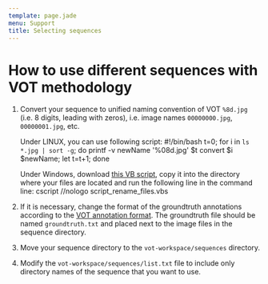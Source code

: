 ```yaml
---
template: page.jade
menu: Support
title: Selecting sequences
---
```


# How to use different sequences with VOT methodology

1.  Convert your sequence to unified naming convention of VOT `%8d.jpg` (i.e. 8 digits,  leading with zeros), i.e. image names `00000000.jpg`, `00000001.jpg`, etc.

    Under LINUX, you can use following script:
        #!/bin/bash
        t=0;
        for i in `ls *.jpg | sort -g`; do
            printf -v newName '%08d.jpg' $t
            convert $i $newName;
            let t=t+1;
        done

    Under Windows, download [this VB script](./script_rename_files.vbs), copy it into the directory where your files are located and run the following line in the command line:
        cscript //nologo script_rename_files.vbs

2.  If it is necessary, change the format of the groundtruth annotations according to the [VOT annotation format](https://github.com/vicoslab/vot-toolkit/wiki/Internals#trajectory-format). The groundtruth file should be named `groundtruth.txt` and placed next to the image files in the sequence directory.

3.  Move your sequence directory to the `vot-workspace/sequences` directory.

4.  Modify the `vot-workspace/sequences/list.txt` file to include only directory names of the sequence that you want to use.


